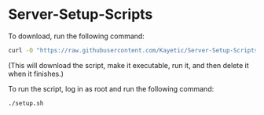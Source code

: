 # Server-Setup-Scripts

To download, run the following command:

```bash
curl -O "https://raw.githubusercontent.com/Kayetic/Server-Setup-Scripts/main/general.sh" && chmod +x general.sh && sudo bash general.sh && rm general.sh
```

(This will download the script, make it executable, run it, and then delete it when it finishes.)

To run the script, log in as root and run the following command:

```bash
./setup.sh
```
